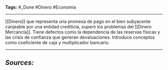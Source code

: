 **Tags:** #_Done 
#Dinero  #Economía
- - -
[[Dinero]] que representa una promesa de pago en el bien subyacente canjeable por una entidad crediticia, superó los problemas del [[Dinero Mercancía]].
Tiene defectos como la dependencia de las reservas físicas y las crisis de confianza que generan devaluaciones.
Introduce conceptos como coeficiente de caja y multiplicador bancario.
- - - 
## ***Sources:***